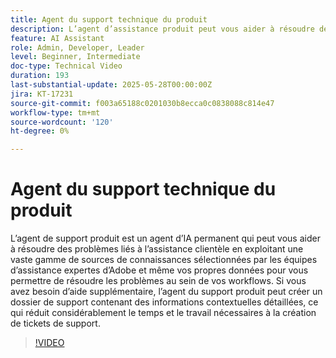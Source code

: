 ```yaml
---
title: Agent du support technique du produit
description: L’agent d’assistance produit peut vous aider à résoudre des problèmes en exploitant une vaste gamme de sources de connaissances sélectionnées par des équipes d’assistance expertes d’Adobe et même vos propres données. Si vous avez besoin d’aide supplémentaire, l’agent du support produit peut maintenant créer un dossier de support avec des informations contextuelles détaillées.
feature: AI Assistant
role: Admin, Developer, Leader
level: Beginner, Intermediate
doc-type: Technical Video
duration: 193
last-substantial-update: 2025-05-28T00:00:00Z
jira: KT-17231
source-git-commit: f003a65188c0201030b8ecca0c0838088c814e47
workflow-type: tm+mt
source-wordcount: '120'
ht-degree: 0%

---
```



# Agent du support technique du produit

L’agent de support produit est un agent d’IA permanent qui peut vous aider à résoudre des problèmes liés à l’assistance clientèle en exploitant une vaste gamme de sources de connaissances sélectionnées par les équipes d’assistance expertes d’Adobe et même vos propres données pour vous permettre de résoudre les problèmes au sein de vos workflows. Si vous avez besoin d’aide supplémentaire, l’agent du support produit peut créer un dossier de support contenant des informations contextuelles détaillées, ce qui réduit considérablement le temps et le travail nécessaires à la création de tickets de support.

>[!VIDEO](https://video.tv.adobe.com/v/3443185/?learn=on&enablevpops&captions=fre_fr)

